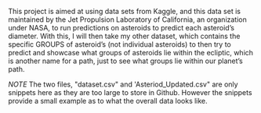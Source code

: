 This project is aimed at using data sets from Kaggle, and this data set is maintained by the Jet Propulsion Laboratory of California, an organization under NASA, to run predictions on asteroids to predict each asteroid’s diameter. With this, I will then take my other dataset, which contains the specific GROUPS of asteroid’s (not individual asteroids) to then try to predict and showcase what groups of asteroids lie within the ecliptic, which is another name for a path, just to see what groups lie within our planet’s path. 

*NOTE* The two files, "dataset.csv" and 'Asteriod_Updated.csv" are only snippets here as they are too large to store in Github. However the snippets provide a small example as to what the overall data looks like. 

